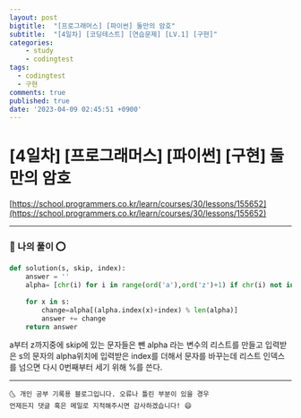```yaml
---
layout: post
bigtitle:  "[프로그래머스] [파이썬] 둘만의 암호"
subtitle:  "[4일차] [코딩테스트] [연습문제] [LV.1] [구현]"
categories:
    - study
    - codingtest
tags:
  - codingtest
  - 구현
comments: true
published: true
date: '2023-04-09 02:45:51 +0900'
---
```


# [4일차] [프로그래머스] [파이썬] [구현] 둘만의 암호

[https://school.programmers.co.kr/learn/courses/30/lessons/155652](https://school.programmers.co.kr/learn/courses/30/lessons/155652)


---

### 🚀 나의 풀이 ⭕

```python
def solution(s, skip, index):
    answer = ''
    alpha= [chr(i) for i in range(ord('a'),ord('z')+1) if chr(i) not in skip]
    
    for x in s:
        change=alpha[(alpha.index(x)+index) % len(alpha)]
        answer += change
    return answer
```

a부터 z까지중에 skip에 있는 문자들은 뺀 alpha 라는 변수의 리스트를 만들고 
입력받은 s의 문자의 alpha위치에 입력받은 index를 더해서 문자를 바꾸는데 리스트 인덱스를 넘으면 다시 0번째부터 세기 위해 %를 쓴다. 


***
    🌜 개인 공부 기록용 블로그입니다. 오류나 틀린 부분이 있을 경우 
    언제든지 댓글 혹은 메일로 지적해주시면 감사하겠습니다! 😄